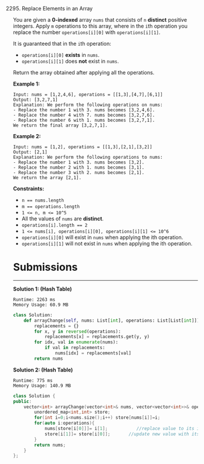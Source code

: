 2295. Replace Elements in an Array

You are given a **0-indexed** array `nums` that consists of `n` **distinct** positive integers. Apply `m` operations to this array, where in the `i`th operation you replace the number `operations[i][0]` with `operations[i][1]`.

It is guaranteed that in the `i`th operation:

* `operations[i][0]` **exists** in `nums`.
* `operations[i][1]` does **not** exist in `nums`.

Return the array obtained after applying all the operations.

 

**Example 1:**
```
Input: nums = [1,2,4,6], operations = [[1,3],[4,7],[6,1]]
Output: [3,2,7,1]
Explanation: We perform the following operations on nums:
- Replace the number 1 with 3. nums becomes [3,2,4,6].
- Replace the number 4 with 7. nums becomes [3,2,7,6].
- Replace the number 6 with 1. nums becomes [3,2,7,1].
We return the final array [3,2,7,1].
```

**Example 2:**
```
Input: nums = [1,2], operations = [[1,3],[2,1],[3,2]]
Output: [2,1]
Explanation: We perform the following operations to nums:
- Replace the number 1 with 3. nums becomes [3,2].
- Replace the number 2 with 1. nums becomes [3,1].
- Replace the number 3 with 2. nums becomes [2,1].
We return the array [2,1].
```

**Constraints:**

* `n == nums.length`
* `m == operations.length`
* `1 <= n, m <= 10^5`
* All the values of `nums` are **distinct**.
* `operations[i].length == 2`
* `1 <= nums[i], operations[i][0], operations[i][1] <= 10^6`
* `operations[i][0]` will exist in `nums` when applying the ith operation.
* `operations[i][1]` will not exist in `nums` when applying the ith operation.

# Submissions
---
**Solution 1: (Hash Table)**
```
Runtime: 2263 ms
Memory Usage: 60.9 MB
```
```python
class Solution:
    def arrayChange(self, nums: List[int], operations: List[List[int]]) -> List[int]:
        replacements = {}
        for x, y in reversed(operations):
            replacements[x] = replacements.get(y, y)
        for idx, val in enumerate(nums):
            if val in replacements:
                nums[idx] = replacements[val]
        return nums
```

**Solution 2: (Hash Table)**
```
Runtime: 775 ms
Memory Usage: 140.9 MB
```
```c++
class Solution {
public:
    vector<int> arrayChange(vector<int>& nums, vector<vector<int>>& operations) {
        unordered_map<int,int> store;
        for(int i=0;i<nums.size();i++) store[nums[i]]=i;
        for(auto i:operations){
            nums[store[i[0]]]= i[1];           //replace value to its index
            store[i[1]]= store[i[0]];       //update new value with its index
        }
        return nums;
    }
};
```

